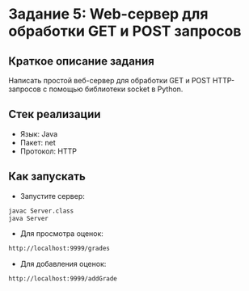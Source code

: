 # Задание 5: Web-сервер для обработки GET и POST запросов

## Краткое описание задания

Написать простой веб-сервер для обработки GET и POST HTTP-запросов с помощью библиотеки socket в Python.

## Стек реализации

- Язык: Java
- Пакет: net
- Протокол: HTTP

## Как запускать

* Запустите сервер:

```bash
javac Server.class
java Server
```

* Для просмотра оценок:

```bash
http://localhost:9999/grades
```

* Для добавления оценок:

```bash
http://localhost:9999/addGrade
```